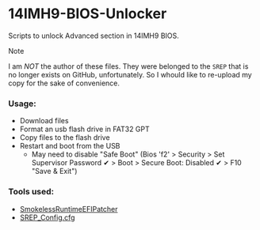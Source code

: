 # 14IMH9-BIOS-Unlocker
Scripts to unlock Advanced section in 14IMH9 BIOS. 

> [!NOTE]  
> I am *NOT* the author of these files. They were belonged to the `SREP` that is no longer exists on GitHub, unfortunately. So I whould like to re-upload my copy for the sake of convenience.

### Usage:
  - Download files
  - Format an usb flash drive in FAT32 GPT
  - Copy files to the flash drive
  - Restart and boot from the USB
    * May need to disable "Safe Boot" (Bios 'f2' > Security > Set Supervisor Password ✔ > Boot > Secure Boot: Disabled ✔ > F10 "Save & Exit")

### Tools used:
- [SmokelessRuntimeEFIPatcher](https://github.com/SmokelessCPUv2/SmokelessRuntimeEFIPatcher "SmokelessRuntimeEFIPatcher")
- [SREP_Config.cfg](https://github.com/SmokelessCPUv2/SREP-Community-Patches/blob/main/Configs/")
